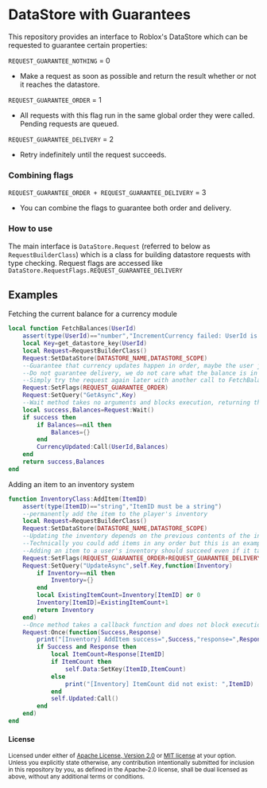 DataStore with Guarantees
=========================

This repository provides an interface to Roblox's DataStore which can be requested to guarantee certain properties:

`REQUEST_GUARANTEE_NOTHING` = 0
- Make a request as soon as possible and return the result whether or not it reaches the datastore.

`REQUEST_GUARANTEE_ORDER` = 1
- All requests with this flag run in the same global order they were called.  Pending requests are queued.

`REQUEST_GUARANTEE_DELIVERY` = 2
- Retry indefinitely until the request succeeds.

### Combining flags
`REQUEST_GUARANTEE_ORDER + REQUEST_GUARANTEE_DELIVERY` = 3
- You can combine the flags to guarantee both order and delivery.

### How to use
The main interface is `DataStore.Request` (referred to below as `RequestBuilderClass`) which is a class for building datastore requests with type checking.  Request flags are accessed like `DataStore.RequestFlags.REQUEST_GUARANTEE_DELIVERY`

## Examples

Fetching the current balance for a currency module
```lua
local function FetchBalances(UserId)
	assert(type(UserId)=="number","IncrementCurrency failed: UserId is not a number")
	local Key=get_datastore_key(UserId)
	local Request=RequestBuilderClass()
	Request:SetDataStore(DATASTORE_NAME,DATASTORE_SCOPE)
	--Guarantee that currency updates happen in order, maybe the user just bought currency and the request is still in transit.
	--Do not guarantee delivery, we do not care what the balance is in 5 minutes
	--Simply try the request again later with another call to FetchBalances
	Request:SetFlags(REQUEST_GUARANTEE_ORDER)
	Request:SetQuery("GetAsync",Key)
	--Wait method takes no arguments and blocks execution, returning the reponse
	local success,Balances=Request:Wait()
	if success then
		if Balances==nil then
			Balances={}
		end
		CurrencyUpdated:Call(UserId,Balances)
	end
	return success,Balances
end
```

Adding an item to an inventory system
```lua
function InventoryClass:AddItem(ItemID)
	assert(type(ItemID)=="string","ItemID must be a string")
	--permanently add the item to the player's inventory
	local Request=RequestBuilderClass()
	Request:SetDataStore(DATASTORE_NAME,DATASTORE_SCOPE)
	--Updating the inventory depends on the previous contents of the inventory, so guarantee order
	--Technically you could add items in any order but this is an example...
	--Adding an item to a user's inventory should succeed even if it takes 5 minutes, so guarantee delivery
	Request:SetFlags(REQUEST_GUARANTEE_ORDER+REQUEST_GUARANTEE_DELIVERY)
	Request:SetQuery("UpdateAsync",self.Key,function(Inventory)
		if Inventory==nil then
			Inventory={}
		end
		local ExistingItemCount=Inventory[ItemID] or 0
		Inventory[ItemID]=ExistingItemCount+1
		return Inventory
	end)
	--Once method takes a callback function and does not block execution
	Request:Once(function(Success,Response)
		print("[Inventory] AddItem success=",Success,"response=",Response)
		if Success and Response then
			local ItemCount=Response[ItemID]
			if ItemCount then
				self.Data:SetKey(ItemID,ItemCount)
			else
				print("[Inventory] ItemCount did not exist: ",ItemID)
			end
			self.Updated:Call()
		end
	end)
end
```

#### License

<sup>
Licensed under either of <a href="LICENSE-APACHE">Apache License, Version
2.0</a> or <a href="LICENSE-MIT">MIT license</a> at your option.
</sup>

<br>

<sub>
Unless you explicitly state otherwise, any contribution intentionally submitted
for inclusion in this repository by you, as defined in the Apache-2.0 license, shall
be dual licensed as above, without any additional terms or conditions.
</sub>

